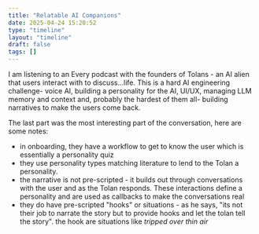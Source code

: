 ```yaml
---
title: "Relatable AI Companions"
date: 2025-04-24 15:20:52
type: "timeline"
layout: "timeline"
draft: false
tags: []
---
```


I am listening to an Every podcast with the founders of Tolans - an AI alien that users interact with to discuss...life. 
This is a hard AI engineering challenge- voice AI, building a personality for the AI, UI/UX, managing LLM memory and context and, probably the hardest of them all- building narratives to make the users come back. 

The last part was the most interesting part of the conversation, here are some notes:
- in onboarding, they have a workflow to get to know the user which is essentially a personality quiz
- they use personality types matching literature to lend to the Tolan a personality.
- the narrative is not pre-scripted - it builds out through conversations with the user and as the Tolan responds. These interactions define a personality and are used as callbacks to make the conversations real
- they do have pre-scripted "hooks" or situations - as he says, "its not their job to narrate the story but to provide hooks and let the tolan tell the story". the hook are situations like _tripped over thin air_

